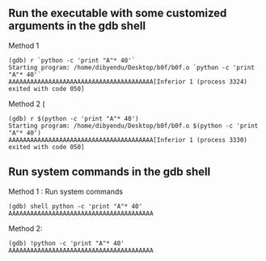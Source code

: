 ## Run the executable with some customized arguments in the gdb shell
Method 1
```
(gdb) r `python -c 'print "A"* 40'`
Starting program: /home/dibyendu/Desktop/b0f/b0f.o `python -c 'print "A"* 40'`
AAAAAAAAAAAAAAAAAAAAAAAAAAAAAAAAAAAAAAAA[Inferior 1 (process 3324) exited with code 050]
```
Method 2 ( 
```
(gdb) r $(python -c 'print "A"* 40')
Starting program: /home/dibyendu/Desktop/b0f/b0f.o $(python -c 'print "A"* 40')
AAAAAAAAAAAAAAAAAAAAAAAAAAAAAAAAAAAAAAAA[Inferior 1 (process 3330) exited with code 050]
```
## Run system commands in the gdb shell
Method 1 : Run system commands
```
(gdb) shell python -c 'print "A"* 40'
AAAAAAAAAAAAAAAAAAAAAAAAAAAAAAAAAAAAAAAA
```
Method 2: 
```
(gdb) !python -c 'print "A"* 40'
AAAAAAAAAAAAAAAAAAAAAAAAAAAAAAAAAAAAAAAA
```
